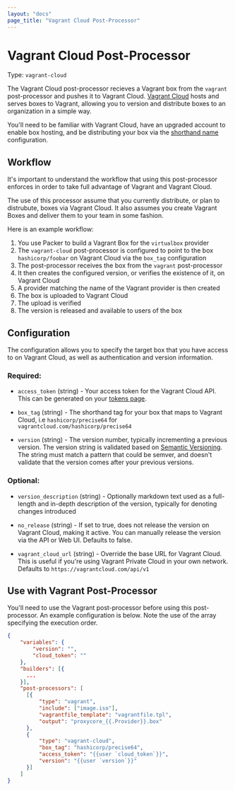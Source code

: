 ```yaml
---
layout: "docs"
page_title: "Vagrant Cloud Post-Processor"
---
```


# Vagrant Cloud Post-Processor

Type: `vagrant-cloud`

The Vagrant Cloud post-processor recieves a Vagrant box from the `vagrant`
post-processor and pushes it to Vagrant Cloud. [Vagrant Cloud](https://vagrantcloud.com)
hosts and serves boxes to Vagrant, allowing you to version and distribute
boxes to an organization in a simple way.

You'll need to be familiar with Vagrant Cloud, have an upgraded account
to enable box hosting, and be distributing your box via the [shorthand name](http://docs.vagrantup.com/v2/cli/box.html)
configuration.

## Workflow

It's important to understand the workflow that using this post-processor
enforces in order to take full advantage of Vagrant and Vagrant Cloud.

The use of this processor assume that you currently distribute, or plan
to distrubute, boxes via Vagrant Cloud. It also assumes you create Vagrant
Boxes and deliver them to your team in some fashion.

Here is an example workflow:

1. You use Packer to build a Vagrant Box for the `virtualbox` provider
2. The `vagrant-cloud` post-processor is configured to point to the box `hashicorp/foobar` on Vagrant Cloud
via the `box_tag` configuration
2. The post-processor receives the box from the `vagrant` post-processor
3. It then creates the configured version, or verifies the existence of it, on Vagrant Cloud
4. A provider matching the name of the Vagrant provider is then created
5. The box is uploaded to Vagrant Cloud
6. The upload is verified
7. The version is released and available to users of the box


## Configuration

The configuration allows you to specify the target box that you have
access to on Vagrant Cloud, as well as authentication and version information.

### Required:

* `access_token` (string) - Your access token for the Vagrant Cloud API.
  This can be generated on your [tokens page](https://vagrantcloud.com/account/tokens).

* `box_tag` (string) - The shorthand tag for your box that maps to
   Vagrant Cloud, i.e `hashicorp/precise64` for `vagrantcloud.com/hashicorp/precise64`

* `version` (string) - The version number, typically incrementing a previous version.
  The version string is validated based on [Semantic Versioning](http://semver.org/). The string must match
  a pattern that could be semver, and doesn't validate that the version comes after
  your previous versions.


### Optional:

* `version_description` (string) - Optionally markdown text used as a full-length
  and in-depth description of the version, typically for denoting changes introduced

* `no_release` (string) - If set to true, does not release the version
on Vagrant Cloud, making it active. You can manually release the version
via the API or Web UI. Defaults to false.

* `vagrant_cloud_url` (string) - Override the base URL for Vagrant Cloud. This
is useful if you're using Vagrant Private Cloud in your own network. Defaults
to `https://vagrantcloud.com/api/v1`

## Use with Vagrant Post-Processor

You'll need to use the Vagrant post-processor before using this post-processor.
An example configuration is below. Note the use of the array specifying
the execution order.

```json
{
    "variables": {
        "version": "",
        "cloud_token": ""
    },
    "builders": [{
      ...
    }],
    "post-processors": [
      [{
          "type": "vagrant",
          "include": ["image.iso"],
          "vagrantfile_template": "vagrantfile.tpl",
          "output": "proxycore_{{.Provider}}.box"
      },
      {
          "type": "vagrant-cloud",
          "box_tag": "hashicorp/precise64",
          "access_token": "{{user `cloud_token`}}",
          "version": "{{user `version`}}"
      }]
    ]
}

```
